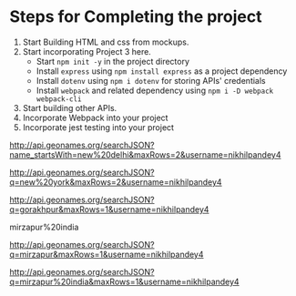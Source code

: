 # Steps for Completing the project
1. Start Building HTML and css from mockups.
1. Start incorporating Project 3 here.
    - Start `npm init -y` in the project directory
    - Install `express` using `npm install express` as a project dependency
    - Install `dotenv` using `npm i dotenv` for storing APIs' credentials
    - Install `webpack` and related dependency using `npm i -D webpack webpack-cli`
1. Start building other APIs.
1. Incorporate Webpack into your project
1. Incorporate jest testing into your project

http://api.geonames.org/searchJSON?name_startsWith=new%20delhi&maxRows=2&username=nikhilpandey4

http://api.geonames.org/searchJSON?q=new%20york&maxRows=2&username=nikhilpandey4

http://api.geonames.org/searchJSON?q=gorakhpur&maxRows=1&username=nikhilpandey4


mirzapur%20india

http://api.geonames.org/searchJSON?q=mirzapur&maxRows=1&username=nikhilpandey4

http://api.geonames.org/searchJSON?q=mirzapur%20india&maxRows=1&username=nikhilpandey4